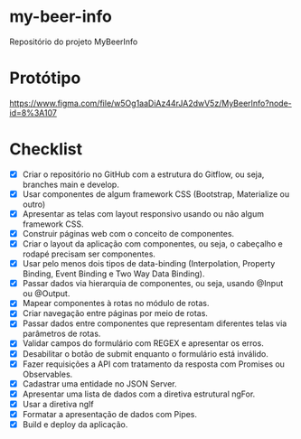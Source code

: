 # my-beer-info
Repositório do projeto MyBeerInfo

# Protótipo
https://www.figma.com/file/w5Og1aaDiAz44rJA2dwV5z/MyBeerInfo?node-id=8%3A107

# Checklist
 - [x] Criar o repositório no GitHub com a estrutura do Gitflow, ou seja, branches main e develop.
 - [x] Usar componentes de algum framework CSS (Bootstrap, Materialize ou outro)
 - [x] Apresentar as telas com layout responsivo usando ou não algum framework CSS.
 - [x] Construir páginas web com o conceito de componentes.
 - [x] Criar o layout da aplicação com componentes, ou seja, o cabeçalho e rodapé precisam ser componentes.
 - [x] Usar pelo menos dois tipos de data-binding (Interpolation, Property Binding, Event Binding e Two Way Data Binding).
 - [x] Passar dados via hierarquia de componentes, ou seja, usando @Input ou @Output.
 - [x] Mapear componentes à rotas no módulo de rotas.
 - [x] Criar navegação entre páginas por meio de rotas.
 - [x] Passar dados entre componentes que representam diferentes telas via parâmetros de rotas.
 - [x] Validar campos do formulário com REGEX e apresentar os erros.
 - [x] Desabilitar o botão de submit enquanto o formulário está inválido.
 - [x] Fazer requisições a API com tratamento da resposta com Promises ou Observables.
 - [x] Cadastrar uma entidade no JSON Server.
 - [x] Apresentar uma lista de dados com a diretiva estrutural ngFor.
 - [x] Usar a diretiva ngIf
 - [x] Formatar a apresentação de dados com Pipes.
 - [x] Build e deploy da aplicação.
